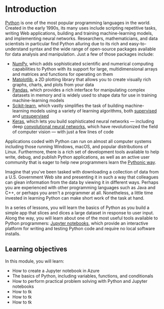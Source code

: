 # Introduction

[Python](https://en.wikipedia.org/wiki/Python_(programming_language)) is one of the most popular programming languages in the world. Created in the early 1990s, its many uses include scripting repetitive tasks, writing Web applications, building and training machine-learning models, and implementing neural networks. Researchers, mathematicians, and data scientists in particular find Python alluring due to its rich and easy-to-understand syntax and the wide range of open-source packages available for data analysis and manipulation. Just a few of those packages include:

- [NumPy](http://www.numpy.org/), which adds sophisticated scientific and numerical computing capabilities to Python with its support for large, multidimensional arrays and matrices and functions for operating on them
- [Matplotlib](https://matplotlib.org/), a 2D plotting library that allows you to create visually rich graphs, charts, and plots from your data
- [Pandas](https://pandas.pydata.org/), which provides a rich interface for manipulating complex datasets in memory and is widely used to shape data for use in training machine-learning models
- [Scikit-learn](https://scikit-learn.org/stable/), which vastly simplifies the task of building machine-learning models using a variety of learning algorithms, both [supervised](https://en.wikipedia.org/wiki/Supervised_learning) and [unsupervised](https://en.wikipedia.org/wiki/Unsupervised_learning)
- [Keras](https://keras.io/), which lets you build sophisticated neural networks — including deep [convolutional neural networks](https://en.wikipedia.org/wiki/Convolutional_neural_network), which have revolutionized the field of computer vision — with just a few lines of code

Applications coded with Python can run on almost all computer systems including those running Windows, macOS, and popular distributions of Linux. Furthermore, there is a rich set of development tools available to help write, debug, and publish Python applications, as well as an active user community that is eager to help new programmers learn the [Pythonic way](https://docs.python-guide.org/writing/style/).

Imagine that you've been tasked with downloading a collection of data from a U.S. Government Web site and presenting it in such a way that colleagues can glean information from the data by viewing it in different ways. Perhaps you are experienced with other programming languages such as Java and C++, or perhaps you aren't a programmer at all. Nonetheless, a little time invested in learning Python can make short work of the task at hand.

In a series of lessons, you will learn the basics of Python as you build a simple app that slices and dices a large dataset in response to user input. Along the way, you will learn about one of the most useful tools available to Python programmers: [Jupyter notebooks](http://jupyter.org/), which provide an interactive platform for writing and testing Python code and require no local software installs.   

## Learning objectives

In this module, you will learn:

- How to create a Jupyter notebook in Azure
- The basics of Python, including variables, functions, and conditionals 
- How to perform practical problem solving with Python and Jupyter notebooks
- How to tk
- How to tk
- How to tk